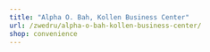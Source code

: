 ```yaml
---
title: "Alpha O. Bah, Kollen Business Center"
url: /zwedru/alpha-o-bah-kollen-business-center/
shop: convenience
---
```

